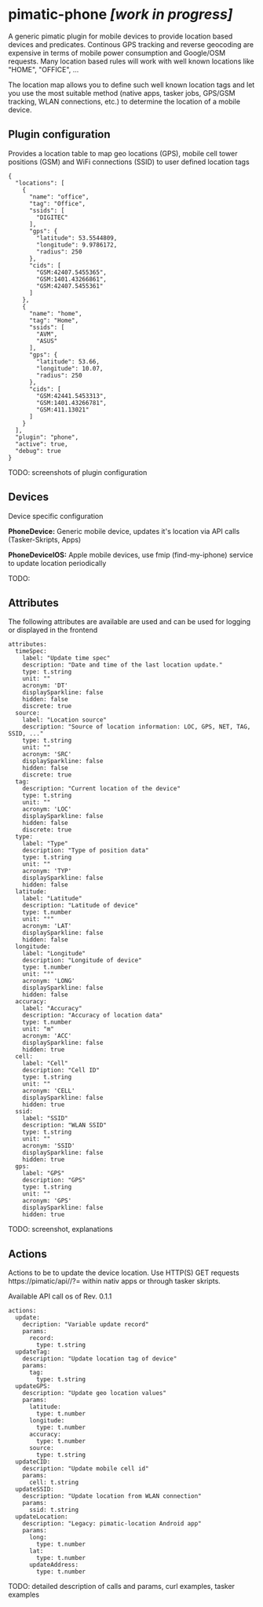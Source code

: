 pimatic-phone _[work in progress]_
==================================

A generic pimatic plugin for mobile devices to provide location based
 devices and predicates. Continous GPS tracking and reverse geocoding
 are expensive in terms of mobile power consumption and Google/OSM
 requests. Many location based rules will work with well known locations
 like "HOME", "OFFICE", ...

 The location map allows you to define such well known location tags and
 let you use the most suitable method (native apps, tasker jobs, GPS/GSM
 tracking, WLAN connections, etc.) to determine the location of a mobile
 device.

Plugin configuration
--------------------

Provides a location table to map geo locations (GPS), mobile cell tower
positions (GSM) and WiFi connections (SSID) to user defined location tags

    {
      "locations": [
        {
          "name": "office",
          "tag": "Office",
          "ssids": [
            "DIGITEC"
          ],
          "gps": {
            "latitude": 53.5544809,
            "longitude": 9.9786172,
            "radius": 250
          },
          "cids": [
            "GSM:42407.5455365",
            "GSM:1401.43266861",
            "GSM:42407.5455361"
          ]
        },
        {
          "name": "home",
          "tag": "Home",
          "ssids": [
            "AVM",
            "ASUS"
          ],
          "gps": {
            "latitude": 53.66,
            "longitude": 10.07,
            "radius": 250
          },
          "cids": [
            "GSM:42441.5453313",
            "GSM:1401.43266781",
            "GSM:411.13021"
          ]
        }
      ],
      "plugin": "phone",
      "active": true,
      "debug": true
    }

TODO: screenshots of plugin configuration


Devices
-------

Device specific configuration

**PhoneDevice:** Generic mobile device, updates it's location via API calls
(Tasker-Skripts, Apps)

**PhoneDeviceIOS:** Apple mobile devices, use fmip (find-my-iphone) service
to update location periodically

TODO:

Attributes
----------

The following attributes are available are used and can be used for logging
or displayed in the frontend

    attributes:
      timeSpec:
        label: "Update time spec"
        description: "Date and time of the last location update."
        type: t.string
        unit: ""
        acronym: 'DT'
        displaySparkline: false
        hidden: false
        discrete: true
      source:
        label: "Location source"
        description: "Source of location information: LOC, GPS, NET, TAG, SSID, ..."
        type: t.string
        unit: ""
        acronym: 'SRC'
        displaySparkline: false
        hidden: false
        discrete: true
      tag:
        description: "Current location of the device"
        type: t.string
        unit: ""
        acronym: 'LOC'
        displaySparkline: false
        hidden: false
        discrete: true
      type:
        label: "Type"
        description: "Type of position data"
        type: t.string
        unit: ""
        acronym: 'TYP'
        displaySparkline: false
        hidden: false
      latitude:
        label: "Latitude"
        description: "Latitude of device"
        type: t.number
        unit: "°"
        acronym: 'LAT'
        displaySparkline: false
        hidden: false
      longitude:
        label: "Longitude"
        description: "Longitude of device"
        type: t.number
        unit: "°"
        acronym: 'LONG'
        displaySparkline: false
        hidden: false
      accuracy:
        label: "Accuracy"
        description: "Accuracy of location data"
        type: t.number
        unit: "m"
        acronym: 'ACC'
        displaySparkline: false
        hidden: true
      cell:
        label: "Cell"
        description: "Cell ID"
        type: t.string
        unit: ""
        acronym: 'CELL'
        displaySparkline: false
        hidden: true
      ssid:
        label: "SSID"
        description: "WLAN SSID"
        type: t.string
        unit: ""
        acronym: 'SSID'
        displaySparkline: false
        hidden: true
      gps:
        label: "GPS"
        description: "GPS"
        type: t.string
        unit: ""
        acronym: 'GPS'
        displaySparkline: false
        hidden: true

TODO: screenshot, explanations


Actions
-------

Actions to be to update the device location. Use HTTP(S) GET requests
https://pimatic/api/<phone-device-id>/<call>?<key>=<value> within nativ apps
or through tasker skripts.

Available API call os of Rev. 0.1.1

    actions:
      update:
        decription: "Variable update record"
        params:
          record:
            type: t.string
      updateTag:
        description: "Update location tag of device"
        params:
          tag:
            type: t.string
      updateGPS:
        description: "Update geo location values"
        params:
          latitude:
            type: t.number
          longitude:
            type: t.number
          accuracy:
            type: t.number
          source:
            type: t.string
      updateCID:
        description: "Update mobile cell id"
        params:
          cell: t.string
      updateSSID:
        description: "Update location from WLAN connection"
        params:
          ssid: t.string
      updateLocation:
        description: "Legacy: pimatic-location Android app"
        params:
          long:
            type: t.number
          lat:
            type: t.number
          updateAddress:
            type: t.number

TODO: detailed description of calls and params, curl examples, tasker examples

